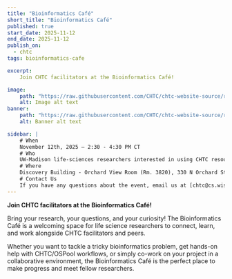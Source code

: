 ```yaml
---
title: "Bioinformatics Café"
short_title: "Bioinformatics Café"
published: true
start_date: 2025-11-12
end_date: 2025-11-12
publish_on:
  - chtc
tags: bioinformatics-cafe

excerpt:
    Join CHTC facilitators at the Bioinformatics Café!

image:
    path: "https://raw.githubusercontent.com/CHTC/chtc-website-source/refs/heads/master/images/20240308_facilitators_morgridge.jpg"
    alt: Image alt text
banner:
    path: "https://raw.githubusercontent.com/CHTC/chtc-website-source/refs/heads/master/images/20240308_facilitators_morgridge.jpg"
    alt: Banner alt text

sidebar: |
    # When
    November 12th, 2025 — 2:30 - 4:30 PM CT
    # Who 
    UW-Madison life-sciences researchers interested in using CHTC resources for their bioinformatics workflows. 
    # Where
    Discovery Building - Orchard View Room (Rm. 3820), 330 N Orchard St, Madison, WI 53715
    # Contact Us
    If you have any questions about the event, email us at [chtc@cs.wisc.edu](mailto:chtc@cs.wisc.edu)
---
```


**Join CHTC facilitators at the Bioinformatics Café!**

Bring your research, your questions, and your curiosity! The Bioinformatics Café is a welcoming space for life science researchers to connect, learn, and work alongside CHTC facilitators and peers.

Whether you want to tackle a tricky bioinformatics problem, get hands-on help with CHTC/OSPool workflows, or simply co-work on your project in a collaborative environment, the Bioinformatics Café is the perfect place to make progress and meet fellow researchers.

